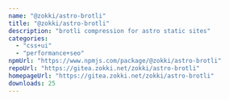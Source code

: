 ```yaml
---
name: "@zokki/astro-brotli"
title: "@zokki/astro-brotli"
description: "brotli compression for astro static sites"
categories:
  - "css+ui"
  - "performance+seo"
npmUrl: "https://www.npmjs.com/package/@zokki/astro-brotli"
repoUrl: "https://gitea.zokki.net/zokki/astro-brotli"
homepageUrl: "https://gitea.zokki.net/zokki/astro-brotli"
downloads: 25
---
```

